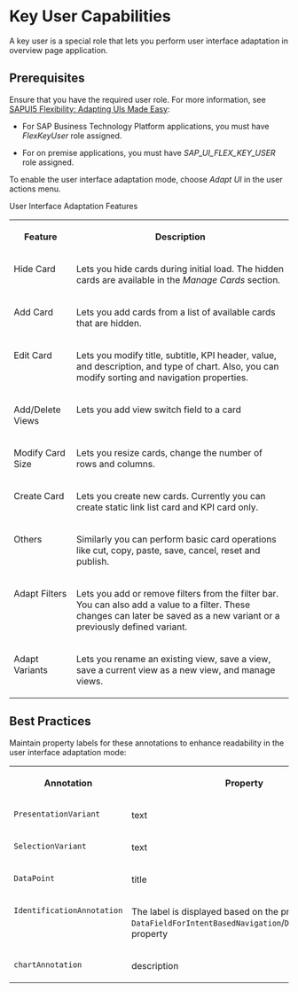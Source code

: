 <!-- loio49669384ae424ace81667f22f69712b5 -->

# Key User Capabilities

A key user is a special role that lets you perform user interface adaptation in overview page application.



<a name="loio49669384ae424ace81667f22f69712b5__section_erc_ygw_kfb"/>

## Prerequisites

Ensure that you have the required user role. For more information, see [SAPUI5 Flexibility: Adapting UIs Made Easy](../04_Essentials/sapui5-flexibility-adapting-uis-made-easy-a8e55aa.md):

-   For SAP Business Technology Platform applications, you must have *FlexKeyUser* role assigned.

-   For on premise applications, you must have *SAP\_UI\_FLEX\_KEY\_USER* role assigned.




To enable the user interface adaptation mode, choose *Adapt UI* in the user actions menu.

<a name="loio49669384ae424ace81667f22f69712b5__table_x11_hbq_kfb"/>User Interface Adaptation Features


<table>
<tr>
<th valign="top">

Feature



</th>
<th valign="top">

Description



</th>
</tr>
<tr>
<td valign="top">

Hide Card



</td>
<td valign="top">

Lets you hide cards during initial load. The hidden cards are available in the *Manage Cards* section.



</td>
</tr>
<tr>
<td valign="top">

Add Card



</td>
<td valign="top">

Lets you add cards from a list of available cards that are hidden.



</td>
</tr>
<tr>
<td valign="top">

Edit Card



</td>
<td valign="top">

Lets you modify title, subtitle, KPI header, value, and description, and type of chart. Also, you can modify sorting and navigation properties.



</td>
</tr>
<tr>
<td valign="top">

Add/Delete Views



</td>
<td valign="top">

Lets you add view switch field to a card



</td>
</tr>
<tr>
<td valign="top">

Modify Card Size



</td>
<td valign="top">

Lets you resize cards, change the number of rows and columns.



</td>
</tr>
<tr>
<td valign="top">

Create Card



</td>
<td valign="top">

Lets you create new cards. Currently you can create static link list card and KPI card only.



</td>
</tr>
<tr>
<td valign="top">

Others



</td>
<td valign="top">

Similarly you can perform basic card operations like cut, copy, paste, save, cancel, reset and publish.



</td>
</tr>
<tr>
<td valign="top">

Adapt Filters



</td>
<td valign="top">

Lets you add or remove filters from the filter bar. You can also add a value to a filter. These changes can later be saved as a new variant or a previously defined variant.



</td>
</tr>
<tr>
<td valign="top">

Adapt Variants



</td>
<td valign="top">

Lets you rename an existing view, save a view, save a current view as a new view, and manage views.



</td>
</tr>
</table>



<a name="loio49669384ae424ace81667f22f69712b5__section_hzn_ncq_kfb"/>

## Best Practices

Maintain property labels for these annotations to enhance readability in the user interface adaptation mode:


<table>
<tr>
<th valign="top">

Annotation



</th>
<th valign="top">

Property



</th>
</tr>
<tr>
<td valign="top">

`PresentationVariant`



</td>
<td valign="top">

text



</td>
</tr>
<tr>
<td valign="top">

`SelectionVariant`



</td>
<td valign="top">

text



</td>
</tr>
<tr>
<td valign="top">

`DataPoint`



</td>
<td valign="top">

title



</td>
</tr>
<tr>
<td valign="top">

`IdentificationAnnotation`



</td>
<td valign="top">

The label is displayed based on the priority set in the `DataFieldForIntentBasedNavigation`/`DataFieldWithURL` property



</td>
</tr>
<tr>
<td valign="top">

`chartAnnotation`



</td>
<td valign="top">

description



</td>
</tr>
</table>

